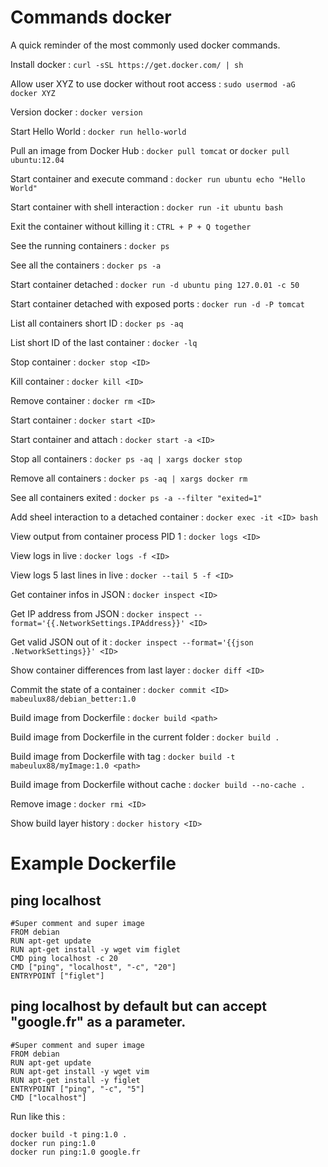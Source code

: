 # Commands docker
A quick reminder of the most commonly used docker commands.

Install docker : `curl -sSL https://get.docker.com/ | sh`

Allow user XYZ to use docker without root access : `sudo usermod -aG docker XYZ`

Version docker : `docker version` 

Start Hello World : `docker run hello-world`

Pull an image from Docker Hub : `docker pull tomcat` or `docker pull ubuntu:12.04`

Start container and execute command : `docker run ubuntu echo "Hello World"`

Start container with shell interaction : `docker run -it ubuntu bash`

Exit the container without killing it : `CTRL + P + Q together`

See the running containers : `docker ps`

See all the containers : `docker ps -a`

Start container detached : `docker run -d ubuntu ping 127.0.01 -c 50`

Start container detached with exposed ports : `docker run -d -P tomcat`

List all containers short ID : `docker ps -aq`

List short ID of the last container : `docker -lq`

Stop container : `docker stop <ID>`

Kill container : `docker kill <ID>`

Remove container : `docker rm <ID>`

Start container : `docker start <ID>`

Start container and attach : `docker start -a <ID>`

Stop all containers : `docker ps -aq | xargs docker stop`

Remove all containers : `docker ps -aq | xargs docker rm`

See all containers exited : `docker ps -a --filter "exited=1"`

Add sheel interaction to a detached container : `docker exec -it <ID> bash`

View output from container process PID 1 : `docker logs <ID>`

View logs in live : `docker logs -f <ID>`

View logs 5 last lines in live : `docker --tail 5 -f <ID>`

Get container infos in JSON : `docker inspect <ID>`

Get IP address from JSON : `docker inspect --format='{{.NetworkSettings.IPAddress}}' <ID>`

Get valid JSON out of it : `docker inspect --format='{{json .NetworkSettings}}' <ID>`

Show container differences from last layer : `docker diff <ID>`

Commit the state of a container : `docker commit <ID> mabeulux88/debian_better:1.0`

Build image from Dockerfile : `docker build <path>`

Build image from Dockerfile in the current folder : `docker build .`

Build image from Dockerfile with tag : `docker build -t mabeulux88/myImage:1.0 <path>`

Build image from Dockerfile without cache : `docker build --no-cache .`

Remove image : `docker rmi <ID>`

Show build layer history : `docker history <ID>`

# Example Dockerfile

## ping localhost

```
#Super comment and super image
FROM debian
RUN apt-get update
RUN apt-get install -y wget vim figlet
CMD ping localhost -c 20
CMD ["ping", "localhost", "-c", "20"]
ENTRYPOINT ["figlet"]
```

## ping localhost by default but can accept "google.fr" as a parameter.

```
#Super comment and super image
FROM debian
RUN apt-get update
RUN apt-get install -y wget vim 
RUN apt-get install -y figlet
ENTRYPOINT ["ping", "-c", "5"]
CMD ["localhost"]
```

Run like this : 
```
docker build -t ping:1.0 .
docker run ping:1.0
docker run ping:1.0 google.fr
```


